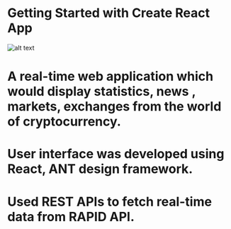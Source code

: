 # Getting Started with Create React App

![alt text](http://url/to/img.png)

# A real-time web application which would display statistics, news , markets, exchanges from the world of cryptocurrency.

# User interface was developed using React, ANT design framework.

# Used REST APIs to fetch real-time data from RAPID API.


